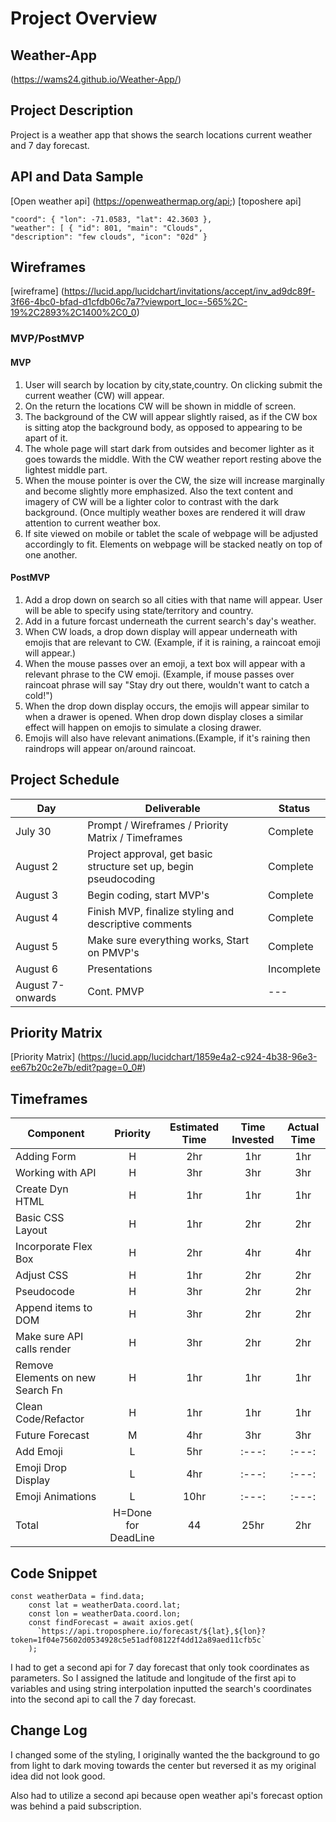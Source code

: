 # Project Overview

## Weather-App

(https://wams24.github.io/Weather-App/)

## Project Description

Project is a weather app that shows the search locations current weather and 7 day forecast.

## API and Data Sample

[Open weather api] (https://openweathermap.org/api;)
[toposhere api]

```
"coord": { "lon": -71.0583, "lat": 42.3603 },
"weather": [ { "id": 801, "main": "Clouds",
"description": "few clouds", "icon": "02d" }
```

## Wireframes

[wireframe] (https://lucid.app/lucidchart/invitations/accept/inv_ad9dc89f-3f66-4bc0-bfad-d1cfdb06c7a7?viewport_loc=-565%2C-19%2C2893%2C1400%2C0_0)

### MVP/PostMVP

#### MVP

1. User will search by location by city,state,country. On clicking submit the current weather (CW) will appear.
2. On the return the locations CW will be shown in middle of screen.
3. The background of the CW will appear slightly raised, as if the CW box is sitting atop the background body, as opposed to appearing to be apart of it.
4. The whole page will start dark from outsides and becomer lighter as it goes towards the middle. With the CW weather report resting above the lightest middle part.
5. When the mouse pointer is over the CW, the size will increase marginally and become slightly more emphasized. Also the text content and imagery of CW will be a lighter color to contrast with the dark background. (Once multiply weather boxes are rendered it will draw attention to current weather box.
6. If site viewed on mobile or tablet the scale of webpage will be adjusted accordingly to fit. Elements on webpage will be stacked neatly on top of one another.

#### PostMVP

1. Add a drop down on search so all cities with that name will appear. User will be able to specify using state/territory and country.
2. Add in a future forcast underneath the current search's day's weather.
3. When CW loads, a drop down display will appear underneath with emojis that are relevant to CW. (Example, if it is raining, a raincoat emoji will appear.)
4. When the mouse passes over an emoji, a text box will appear with a relevant phrase to the CW emoji. (Example, if mouse passes over raincoat phrase will say "Stay dry out there, wouldn't want to catch a cold!")
5. When the drop down display occurs, the emojis will appear similar to when a drawer is opened. When drop down display closes a similar effect will happen on emojis to simulate a closing drawer.
6. Emojis will also have relevant animations.(Example, if it's raining then raindrops will appear on/around raincoat.

## Project Schedule

| Day              | Deliverable                                                      | Status     |
| ---------------- | ---------------------------------------------------------------- | ---------- |
| July 30          | Prompt / Wireframes / Priority Matrix / Timeframes               | Complete   |
| August 2         | Project approval, get basic structure set up, begin pseudocoding | Complete   |
| August 3         | Begin coding, start MVP's                                        | Complete   |
| August 4         | Finish MVP, finalize styling and descriptive comments            | Complete   |
| August 5         | Make sure everything works, Start on PMVP's                      | Complete   |
| August 6         | Presentations                                                    | Incomplete |
| August 7-onwards | Cont. PMVP                                                       | ---        |

## Priority Matrix

[Priority Matrix] (https://lucid.app/lucidchart/1859e4a2-c924-4b38-96e3-ee67b20c2e7b/edit?page=0_0#)

## Timeframes

| Component                        |      Priority       | Estimated Time | Time Invested | Actual Time |
| -------------------------------- | :-----------------: | :------------: | :-----------: | :---------: |
| Adding Form                      |          H          |      2hr       |      1hr      |     1hr     |
| Working with API                 |          H          |      3hr       |      3hr      |     3hr     |
| Create Dyn HTML                  |          H          |      1hr       |      1hr      |     1hr     |
| Basic CSS Layout                 |          H          |      1hr       |      2hr      |     2hr     |
| Incorporate Flex Box             |          H          |      2hr       |      4hr      |     4hr     |
| Adjust CSS                       |          H          |      1hr       |      2hr      |     2hr     |
| Pseudocode                       |          H          |      3hr       |      2hr      |     2hr     |
| Append items to DOM              |          H          |      3hr       |      2hr      |     2hr     |
| Make sure API calls render       |          H          |      3hr       |      2hr      |     2hr     |
| Remove Elements on new Search Fn |          H          |      1hr       |      1hr      |     1hr     |
| Clean Code/Refactor              |          H          |      1hr       |      1hr      |     1hr     |
| Future Forecast                  |          M          |      4hr       |      3hr      |     3hr     |
| Add Emoji                        |          L          |      5hr       |     :---:     |    :---:    |
| Emoji Drop Display               |          L          |      4hr       |     :---:     |    :---:    |
| Emoji Animations                 |          L          |      10hr      |     :---:     |    :---:    |
| Total                            | H=Done for DeadLine |       44       |     25hr      |     2hr     |

## Code Snippet

```
const weatherData = find.data;
    const lat = weatherData.coord.lat;
    const lon = weatherData.coord.lon;
    const findForecast = await axios.get(
      `https://api.troposphere.io/forecast/${lat},${lon}?token=1f04e75602d0534928c5e51adf08122f4dd12a89aed11cfb5c`
    );
```

I had to get a second api for 7 day forecast that only took coordinates as parameters. So I assigned the
latitude and longitude of the first api to variables and using string interpolation inputted the search's coordinates into the second api to call the 7 day forecast.

## Change Log

I changed some of the styling, I originally wanted the the background to go from light to dark moving towards the center but reversed it as my original idea did not look good.

Also had to utilize a second api because open weather api's forecast option was behind a paid subscription.
